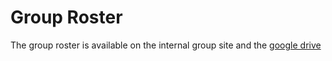 # Group Roster <a name="roster"></a>

The group roster is available on the internal group site and the [google drive](https://sites.google.com/a/lbl.gov/perssongroup/group-info/group-roster)
